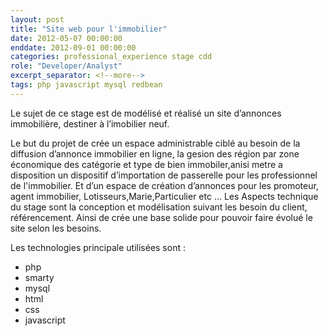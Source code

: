 ```yaml
---
layout: post
title: "Site web pour l'immobilier"
date: 2012-05-07 00:00:00
enddate: 2012-09-01 00:00:00
categories: professional_experience stage cdd
role: "Developer/Analyst"
excerpt_separator: <!--more-->
tags: php javascript mysql redbean
---
```


Le sujet de ce stage est de modélisé et réalisé un site d’annonces immobilière, destiner à 
l’imobilier neuf.

Le but du projet de crée un espace administrable ciblé au besoin de la 
diffusion d’annonce immobilier en ligne, la gesion des région par zone économique des 
catégorie et type de bien immobiler,anisi metre a disposition un dispositif d’importation de 
passerelle pour les professionnel de   l'immobilier. Et d’un espace de création d’annonces pour 
les promoteur, agent immobilier, Lotisseurs,Marie,Particulier etc …
Les Aspects technique du stage sont la conception et modélisation suivant les besoin du client, 
référencement. Ainsi de crée une base solide pour pouvoir faire évolué le site selon les besoins.

Les technologies principale utilisées sont :

- php
- smarty
- mysql
- html
- css
- javascript